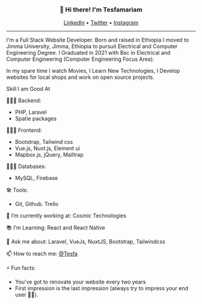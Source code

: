 <h3 align="center">👋 Hi there! I'm Tesfamariam</h3>
<p align="center">
  <a href="https://www.linkedin.com/in/tesfamariam-teshome-4624581a0/"  target="_blank">LinkedIn</a> •
  <a href="https://twitter.com/TesfamariamTes4" target="_blank">Twitter</a> •
  <a href="https://www.instagram.com/tesfa_1216/" target="_blank">Instagram</a>
</p>

---
I'm a Full Stack Website Developer. Born and raised in Ethiopia I moved to Jimma University, Jimma, Ethiopia to pursuit Electrical and Computer Engineering Degree. I Graduated in 2021 with Bsc in Electrical and Computer Engineering (Computer Engineering Focus Area).

In my spare time I watch Movies, I Learn New Technologies, I Develop websites for local shops and work on open source projects.

Skill I am Good At

👨🏻‍💻 Backend:
 - PHP, Laravel
 - Spatie packages
  
👨🏻‍💻 Frontend:
 - Bootstrap, Tailwind css
 - Vue.js, Nuxt.js, Element ui
 - Mapbox.js, jQuery, Mailtrap
 
👨🏻‍💻 Databases:
 - MySQL, Firebase
 
🛠️ Tools:
 - Git, Github. Trello

 🔭 I’m currently working at: Cosmic Technologies
 
 📚 I'm Learning: React and React Native
 
 💬 Ask me about: Laravel, VueJs, NuxtJS, Bootstrap, Tailwindcss
 
 📫 How to reach me: [@Tesfa](https://t.me/Usertm1216)
 
 ⚡ Fun facts: 
  - You’ve got to renovate your website every two years
  - First impression is the last impression (always try to impress your end user 👌🏽).
